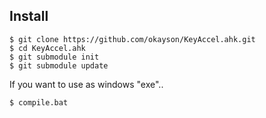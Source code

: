 ## Install
	$ git clone https://github.com/okayson/KeyAccel.ahk.git
	$ cd KeyAccel.ahk
	$ git submodule init
	$ git submodule update

If you want to use as windows "exe"..

	$ compile.bat

